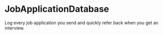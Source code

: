 # JobApplicationDatabase
Log every job application you send and quickly refer back when you get an interview.
